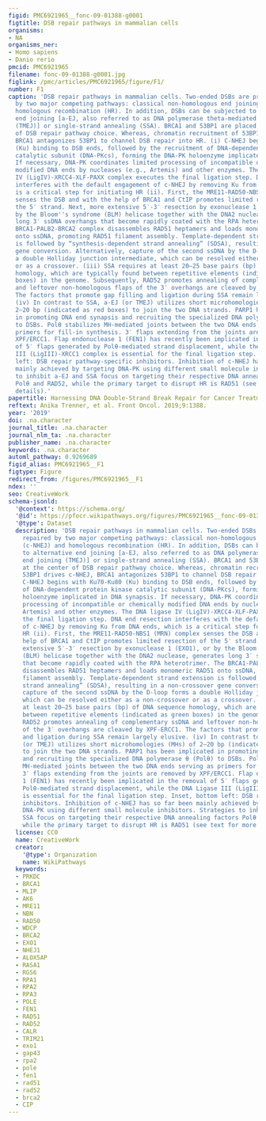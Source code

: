 ```yaml
---
figid: PMC6921965__fonc-09-01388-g0001
figtitle: DSB repair pathways in mammalian cells
organisms:
- NA
organisms_ner:
- Homo sapiens
- Danio rerio
pmcid: PMC6921965
filename: fonc-09-01388-g0001.jpg
figlink: /pmc/articles/PMC6921965/figure/F1/
number: F1
caption: 'DSB repair pathways in mammalian cells. Two-ended DSBs are preferably repaired
  by two major competing pathways: classical non-homologous end joining (c-NHEJ) and
  homologous recombination (HR). In addition, DSBs can be subjected to alternative
  end joining [a-EJ, also referred to as DNA polymerase theta-mediated end joining
  (TMEJ)] or single-strand annealing (SSA). BRCA1 and 53BP1 are placed at the center
  of DSB repair pathway choice. Whereas, chromatin recruitment of 53BP1 drives c-NHEJ,
  BRCA1 antagonizes 53BP1 to channel DSB repair into HR. (i) C-NHEJ begins with Ku70-Ku80
  (Ku) binding to DSB ends, followed by the recruitment of DNA-dependent protein kinase
  catalytic subunit (DNA-PKcs), forming the DNA-PK holoenzyme implicated in DNA synapsis.
  If necessary, DNA-PK coordinates limited processing of incompatible or chemically
  modified DNA ends by nucleases (e.g., Artemis) and other enzymes. The DNA ligase
  IV (LigIV)-XRCC4-XLF-PAXX complex executes the final ligation step. DNA end resection
  interferes with the default engagement of c-NHEJ by removing Ku from DNA ends, which
  is a critical step for initiating HR (ii). First, the MRE11-RAD50-NBS1 (MRN) complex
  senses the DSB and with the help of BRCA1 and CtIP promotes limited resection of
  the 5′ strand. Next, more extensive 5′-3′ resection by exonuclease 1 (EXO1), or
  by the Bloom''s syndrome (BLM) helicase together with the DNA2 nuclease, generates
  long 3′ ssDNA overhangs that become rapidly coated with the RPA heterotrimer. The
  BRCA1-PALB2-BRCA2 complex disassembles RAD51 heptamers and loads monomeric RAD51
  onto ssDNA, promoting RAD51 filament assembly. Template-dependent strand extension
  is followed by “synthesis-dependent strand annealing” (SDSA), resulting in a non-crossover
  gene conversion. Alternatively, capture of the second ssDNA by the D-loop forms
  a double Holliday junction intermediate, which can be resolved either as a non-crossover
  or as a crossover. (iii) SSA requires at least 20–25 base pairs (bp) of DNA sequence
  homology, which are typically found between repetitive elements (indicated as green
  boxes) in the genome. Subsequently, RAD52 promotes annealing of complementary ssDNA
  and leftover non-homologous flaps of the 3′ overhangs are cleaved by XPF-ERCC1.
  The factors that promote gap filling and ligation during SSA remain largely elusive.
  (iv) In contrast to SSA, a-EJ (or TMEJ) utilizes short microhomologies (MHs) of
  2–20 bp (indicated as red boxes) to join the two DNA strands. PARP1 has been implicated
  in promoting DNA end synapsis and recruiting the specialized DNA polymerase θ (Polθ)
  to DSBs. Polθ stabilizes MH-mediated joints between the two DNA ends serving as
  primers for fill-in synthesis. 3′ flaps extending from the joints are removed by
  XPF/ERCC1. Flap endonuclease 1 (FEN1) has recently been implicated in the removal
  of 5′ flaps generated by Polθ-mediated strand displacement, while the DNA Ligase
  III (LigIII)-XRCC1 complex is essential for the final ligation step. Inset, bottom
  left: DSB repair pathway-specific inhibitors. Inhibition of c-NHEJ has so far been
  mainly achieved by targeting DNA-PK using different small molecule inhibitors. Strategies
  to inhibit a-EJ and SSA focus on targeting their respective DNA annealing factors
  Polθ and RAD52, while the primary target to disrupt HR is RAD51 (see text for more
  details).'
papertitle: Harnessing DNA Double-Strand Break Repair for Cancer Treatment.
reftext: Anika Trenner, et al. Front Oncol. 2019;9:1388.
year: '2019'
doi: .na.character
journal_title: .na.character
journal_nlm_ta: .na.character
publisher_name: .na.character
keywords: .na.character
automl_pathway: 0.9269689
figid_alias: PMC6921965__F1
figtype: Figure
redirect_from: /figures/PMC6921965__F1
ndex: ''
seo: CreativeWork
schema-jsonld:
  '@context': https://schema.org/
  '@id': https://pfocr.wikipathways.org/figures/PMC6921965__fonc-09-01388-g0001.html
  '@type': Dataset
  description: 'DSB repair pathways in mammalian cells. Two-ended DSBs are preferably
    repaired by two major competing pathways: classical non-homologous end joining
    (c-NHEJ) and homologous recombination (HR). In addition, DSBs can be subjected
    to alternative end joining [a-EJ, also referred to as DNA polymerase theta-mediated
    end joining (TMEJ)] or single-strand annealing (SSA). BRCA1 and 53BP1 are placed
    at the center of DSB repair pathway choice. Whereas, chromatin recruitment of
    53BP1 drives c-NHEJ, BRCA1 antagonizes 53BP1 to channel DSB repair into HR. (i)
    C-NHEJ begins with Ku70-Ku80 (Ku) binding to DSB ends, followed by the recruitment
    of DNA-dependent protein kinase catalytic subunit (DNA-PKcs), forming the DNA-PK
    holoenzyme implicated in DNA synapsis. If necessary, DNA-PK coordinates limited
    processing of incompatible or chemically modified DNA ends by nucleases (e.g.,
    Artemis) and other enzymes. The DNA ligase IV (LigIV)-XRCC4-XLF-PAXX complex executes
    the final ligation step. DNA end resection interferes with the default engagement
    of c-NHEJ by removing Ku from DNA ends, which is a critical step for initiating
    HR (ii). First, the MRE11-RAD50-NBS1 (MRN) complex senses the DSB and with the
    help of BRCA1 and CtIP promotes limited resection of the 5′ strand. Next, more
    extensive 5′-3′ resection by exonuclease 1 (EXO1), or by the Bloom''s syndrome
    (BLM) helicase together with the DNA2 nuclease, generates long 3′ ssDNA overhangs
    that become rapidly coated with the RPA heterotrimer. The BRCA1-PALB2-BRCA2 complex
    disassembles RAD51 heptamers and loads monomeric RAD51 onto ssDNA, promoting RAD51
    filament assembly. Template-dependent strand extension is followed by “synthesis-dependent
    strand annealing” (SDSA), resulting in a non-crossover gene conversion. Alternatively,
    capture of the second ssDNA by the D-loop forms a double Holliday junction intermediate,
    which can be resolved either as a non-crossover or as a crossover. (iii) SSA requires
    at least 20–25 base pairs (bp) of DNA sequence homology, which are typically found
    between repetitive elements (indicated as green boxes) in the genome. Subsequently,
    RAD52 promotes annealing of complementary ssDNA and leftover non-homologous flaps
    of the 3′ overhangs are cleaved by XPF-ERCC1. The factors that promote gap filling
    and ligation during SSA remain largely elusive. (iv) In contrast to SSA, a-EJ
    (or TMEJ) utilizes short microhomologies (MHs) of 2–20 bp (indicated as red boxes)
    to join the two DNA strands. PARP1 has been implicated in promoting DNA end synapsis
    and recruiting the specialized DNA polymerase θ (Polθ) to DSBs. Polθ stabilizes
    MH-mediated joints between the two DNA ends serving as primers for fill-in synthesis.
    3′ flaps extending from the joints are removed by XPF/ERCC1. Flap endonuclease
    1 (FEN1) has recently been implicated in the removal of 5′ flaps generated by
    Polθ-mediated strand displacement, while the DNA Ligase III (LigIII)-XRCC1 complex
    is essential for the final ligation step. Inset, bottom left: DSB repair pathway-specific
    inhibitors. Inhibition of c-NHEJ has so far been mainly achieved by targeting
    DNA-PK using different small molecule inhibitors. Strategies to inhibit a-EJ and
    SSA focus on targeting their respective DNA annealing factors Polθ and RAD52,
    while the primary target to disrupt HR is RAD51 (see text for more details).'
  license: CC0
  name: CreativeWork
  creator:
    '@type': Organization
    name: WikiPathways
  keywords:
  - PRKDC
  - BRCA1
  - MLIP
  - AK6
  - MRE11
  - NBN
  - RAD50
  - WDCP
  - BRCA2
  - EXO1
  - NHEJ1
  - ALOX5AP
  - RASA1
  - RGS6
  - RPA1
  - RPA2
  - RPA3
  - POLE
  - FEN1
  - RAD51
  - RAD52
  - CALR
  - TRIM21
  - exo1
  - gap43
  - rpa2
  - pole
  - fen1
  - rad51
  - rad52
  - brca2
  - CIP
---
```

